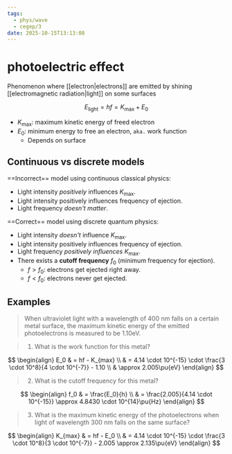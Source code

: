 ```yaml
---
tags:
  - phys/wave
  - cegep/3
date: 2025-10-15T13:13:08
---
```


# photoelectric effect

Phenomenon where [[electron|electrons]] are emitted by shining [[electromagnetic radiation|light]] on some surfaces

$$
E_\text{light} = hf = K_\text{max} + E_0
$$

- $K_\text{max}$: maximum kinetic energy of freed electron
- $E_0$: minimum energy to free an electron, `aka.` work function
	- Depends on surface

## Continuous vs discrete models

==Incorrect== model using continuous classical physics:

- Light intensity *positively* influences $K_\text{max}$.
- Light intensity positively influences frequency of ejection.
- Light frequency *doesn't matter*.

==Correct== model using discrete quantum physics:

- Light intensity *doesn't* influence $K_\text{max}$.
- Light intensity positively influences frequency of ejection.
- Light frequency *positively influences* $K_\text{max}$.
- There exists a **cutoff frequency** $f_0$ (minimum frequency for ejection).
	- $f > f_0$: electrons get ejected right away.
	- $f < f_0$: electrons never get ejected.

## Examples

> When ultraviolet light with a wavelength of 400 nm falls on a certain metal surface, the maximum kinetic energy of the emitted photoelectrons is measured to be 1.10eV.

> 1. What is the work function for this metal?

$$
\begin{align}
E_0 & = hf - K_{max} \\
 & = 4.14 \cdot 10^{-15} \cdot \frac{3 \cdot 10^8}{4 \cdot 10^{-7}} - 1.10 \\
 & \approx 2.005\pu{eV}
\end{align}
$$

> 2. What is the cutoff frequency for this metal?

$$
\begin{align}
f_0 & = \frac{E_0}{h} \\
 & = \frac{2.005}{4.14 \cdot 10^{-15}} \approx 4.8430 \cdot 10^{14}\pu{Hz}
\end{align}
$$

> 3. What is the maximum kinetic energy of the photoelectrons when light of wavelength 300 nm falls on the same surface?

$$
\begin{align}
K_{max} & = hf - E_0 \\
 & = 4.14 \cdot 10^{-15} \cdot \frac{3 \cdot 10^8}{3 \cdot 10^{-7}} - 2.005 \approx 2.135\pu{eV}
\end{align}
$$